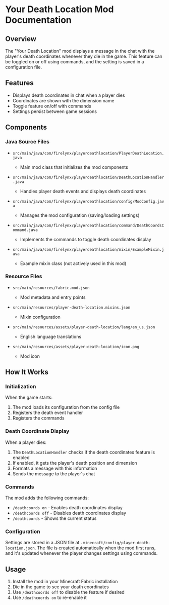 # Your Death Location Mod Documentation

## Overview

The "Your Death Location" mod displays a message in the chat with the player's death coordinates whenever they die in the game. This feature can be toggled on or off using commands, and the setting is saved in a configuration file.

## Features

- Displays death coordinates in chat when a player dies
- Coordinates are shown with the dimension name
- Toggle feature on/off with commands
- Settings persist between game sessions

## Components

### Java Source Files

- `src/main/java/com/firelynx/playerdeathlocation/PlayerDeathLocation.java`
  - Main mod class that initializes the mod components

- `src/main/java/com/firelynx/playerdeathlocation/DeathLocationHandler.java`
  - Handles player death events and displays death coordinates

- `src/main/java/com/firelynx/playerdeathlocation/config/ModConfig.java`
  - Manages the mod configuration (saving/loading settings)

- `src/main/java/com/firelynx/playerdeathlocation/command/DeathCoordsCommand.java`
  - Implements the commands to toggle death coordinates display

- `src/main/java/com/firelynx/playerdeathlocation/mixin/ExampleMixin.java`
  - Example mixin class (not actively used in this mod)

### Resource Files

- `src/main/resources/fabric.mod.json`
  - Mod metadata and entry points

- `src/main/resources/player-death-location.mixins.json`
  - Mixin configuration

- `src/main/resources/assets/player-death-location/lang/en_us.json`
  - English language translations

- `src/main/resources/assets/player-death-location/icon.png`
  - Mod icon

## How It Works

### Initialization

When the game starts:
1. The mod loads its configuration from the config file
2. Registers the death event handler
3. Registers the commands

### Death Coordinate Display

When a player dies:
1. The `DeathLocationHandler` checks if the death coordinates feature is enabled
2. If enabled, it gets the player's death position and dimension
3. Formats a message with this information
4. Sends the message to the player's chat

### Commands

The mod adds the following commands:
- `/deathcoords on` - Enables death coordinates display
- `/deathcoords off` - Disables death coordinates display
- `/deathcoords` - Shows the current status

### Configuration

Settings are stored in a JSON file at `.minecraft/config/player-death-location.json`. The file is created automatically when the mod first runs, and it's updated whenever the player changes settings using commands.

## Usage

1. Install the mod in your Minecraft Fabric installation
2. Die in the game to see your death coordinates
3. Use `/deathcoords off` to disable the feature if desired
4. Use `/deathcoords on` to re-enable it